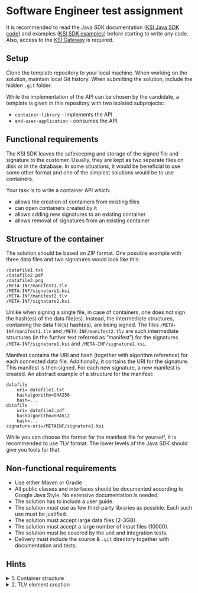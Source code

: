 # Software Engineer test assignment

It is recommended to read the Java SDK documentation ([KSI Java SDK code](https://github.com/GuardTime/ksi-java-sdk)) and examples ([KSI SDK examples](https://github.com/GuardTime/ksi-sdk-samples)) before starting to write any code. Also, access to the [KSI Gateway](https://guardtime.com/technology/blockchain-developers) is required.

## Setup

Clone the template repository to your local machine. When working on the solution, maintain local Git history. When submitting the solution, include the hidden `.git` folder. 

While the implementation of the API can be chosen by the candidate, a template is given in this repository with two isolated subprojects:
* `container-library` - implements the API
* `end-user-application` - consumes the API

## Functional requirements

The KSI SDK leaves the safekeeping and storage of the signed file and signature to the customer. Usually, they are kept as two separate files on disk or in the database. In some situations, it would be beneficial to use some other format and one of the simplest solutions would be to use containers.

Your task is to write a container API which:

* allows the creation of containers from existing files
* can open containers created by it
* allows adding new signatures to an existing container
* allows removal of signatures from an existing container

## Structure of the container

The solution should be based on ZIP format. One possible example with three data files and two signatures would look like this:

```
/datafile1.txt
/datafile2.pdf 
/datafile3.png 
/META-INF/manifest1.tlv 
/META-INF/signature1.ksi 
/META-INF/manifest2.tlv 
/META-INF/signature2.ksi
```

Unlike when signing a single file, in case of containers, one does not sign the hash(es) of the data file(es). 
Instead, the intermediate structures, containing the data file(s) hash(es), are being signed. 
The files `/META-INF/manifest1.tlv` and `/META-INF/manifest2.tlv` are such intermediate structures (in the further text referred as “manifest”) for the signatures `/META-INF/signature1.ksi` and `/META-INF/signature2.ksi`.

Manifest contains the URI and hash (together with algorithm reference) for each connected data file. Additionally, it contains the URI for the signature.
This manifest is then signed. For each new signature, a new manifest is created. An abstract example of a structure for the manifest:

```
datafile
    uri= datafile1.txt
    hashalgorithm=SHA256
    hash=...
datafile
    uri= datafile2.pdf
    hashalgorithm=SHA512
    hash=...
signature-uri=/METAINF/signature1.ksi
```

While you can choose the format for the manifest file for yourself, it is recommended to use TLV format. The lower levels of the Java SDK should give you tools for that.

## Non-functional requirements

* Use either Maven or Gradle
* All public classes and interfaces should be documented according to Google Java Style. No extensive documentation is needed.
* The solution has to include a user guide.
* The solution must use as few third-party libraries as possible. Each such use must be justified.
* The solution must accept large data files (2-3GB).
* The solution must accept a large number of input files (10000).
* The solution must be covered by the unit and integration tests.
* Delivery must include the source & `.git` directory together with documentation and tests.

## Hints

<details>
    <summary>1. Container structure</summary>

The container can be thought of as the Estonian digital signature container (`*.asice`). When implementing the API, one may draw ideas from the functionalities that the DigiDoc client offers.

Articles to read that may bring clarity:
1. [BDOC file format](https://www.id.ee/en/article/bdoc-file-format/), the article also contains reference to BDOC format specification
2. [What is the difference between digitally signed documents with .bdoc and .asice extensions?](https://www.id.ee/en/article/what-is-the-difference-between-digitally-signed-documents-with-bdoc-and-asice-extensions/)

</details>

<details>
    <summary>2. TLV element creation</summary>

SDK class [com.guardtime.ksi.tlv.TlvElement](https://guardtime.github.io/ksi-java-sdk/com/guardtime/ksi/tlv/TLVElement.html) can be used for creation of the TLV elements.

SDK class [com.guardtime.ksi.hashing.DataHasher](https://guardtime.github.io/ksi-java-sdk/com/guardtime/ksi/hashing/DataHasher.html) can be used for calculating hashes of the input file(s).
</details>
